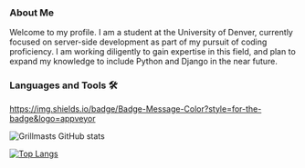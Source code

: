 ### About Me

Welcome to my profile. I am a student at the University of Denver, currently focused on server-side development as part of my pursuit of coding proficiency. I am working diligently to gain expertise in this field, and plan to expand my knowledge to include Python and Django in the near future.

### Languages and Tools 🛠

https://img.shields.io/badge/Badge-Message-Color?style=for-the-badge&logo=appveyor


![Grillmasts GitHub stats](https://github-readme-stats.vercel.app/api?username=Grillmast&show_icons=true&theme=dracula)

[![Top Langs](https://github-readme-stats.vercel.app/api/top-langs/?username=Grillmast&layout=compact)](https://github.com/Grillmast/github-readme-stats)
